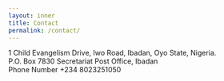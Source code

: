 ```yaml
---
layout: inner
title: Contact
permalink: /contact/
---
```

1 Child Evangelism Drive, Iwo Road, Ibadan, Oyo State, Nigeria.\
P.O. Box 7830 Secretariat Post Office, Ibadan\
Phone Number +234 8023251050
